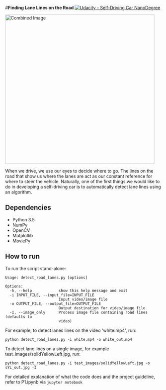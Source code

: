 #**Finding Lane Lines on the Road**
[![Udacity - Self-Driving Car NanoDegree](https://s3.amazonaws.com/udacity-sdc/github/shield-carnd.svg)](http://www.udacity.com/drive)

<img src="laneLines_thirdPass.jpg" width="480" alt="Combined Image" />

When we drive, we use our eyes to decide where to go.  The lines on the road that show us where the lanes are act as our constant reference for where to steer the vehicle.  Naturally, one of the first things we would like to do in developing a self-driving car is to automatically detect lane lines using an algorithm.

## Dependencies
* Python 3.5
* NumPy
* OpenCV
* Matplotlib
* MoviePy

## How to run
To run the script stand-alone:

```
Usage: detect_road_lanes.py [options]

Options:
  -h, --help            show this help message and exit
  -i INPUT_FILE, --input_file=INPUT_FILE
                        Input video/image file
  -o OUTPUT_FILE, --output_file=OUTPUT_FILE
                        Output destination for video/image file
  -I, --image_only      Process image file containing road lines (defaults to
                        video)
```

For example, to detect lanes lines on the video 'white.mp4', run:

```python detect_road_lanes.py -i white.mp4 -o white_out.mp4```

To detect lane lines on a single image, for example test_images/solidYellowLeft.jpg, run:

```python detect_road_lanes.py -i test_images/solidYellowLeft.jpg -o sYL_out.jpg -I```

For detailed explanation of what the code does and the project guideline, refer to P1.ipynb via ```jupyter notebook```
